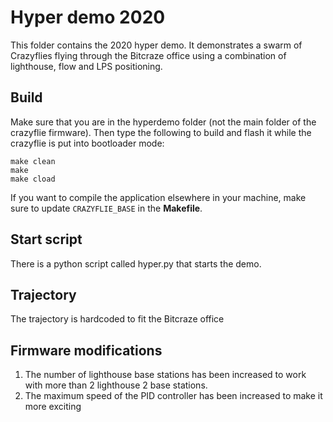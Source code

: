 # Hyper demo 2020

This folder contains the 2020 hyper demo. It demonstrates a swarm of Crazyflies flying through the Bitcraze office
using a combination of lighthouse, flow and LPS positioning.

## Build

Make sure that you are in the hyperdemo folder (not the main folder of the crazyflie firmware). Then type the following to build and flash it while the crazyflie is put into bootloader mode:

```
make clean
make
make cload
```

If you want to compile the application elsewhere in your machine, make sure to update ```CRAZYFLIE_BASE``` in the **Makefile**.

## Start script

There is a python script called hyper.py that starts the demo.

## Trajectory

The trajectory is hardcoded to fit the Bitcraze office

## Firmware modifications

1. The number of lighthouse base stations has been increased to work with more than 2 lighthouse 2 base stations.
1. The maximum speed of the PID controller has been increased to make it more exciting

